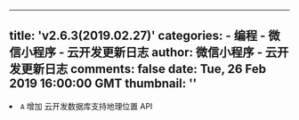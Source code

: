 
---
title: 'v2.6.3(2019.02.27)'
categories: 
    - 编程
    - 微信小程序 - 云开发更新日志
author: 微信小程序 - 云开发更新日志
comments: false
date: Tue, 26 Feb 2019 16:00:00 GMT
thumbnail: ''
---

<div>   
<li><code>A</code> 增加 云开发数据库支持地理位置 API</li>  
</div>
            
